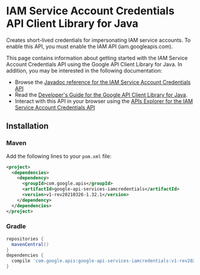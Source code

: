 # IAM Service Account Credentials API Client Library for Java

Creates short-lived credentials for impersonating IAM service accounts. To enable this API, you must enable the IAM API (iam.googleapis.com). 

This page contains information about getting started with the IAM Service Account Credentials API
using the Google API Client Library for Java. In addition, you may be interested
in the following documentation:

* Browse the [Javadoc reference for the IAM Service Account Credentials API][javadoc]
* Read the [Developer's Guide for the Google API Client Library for Java][google-api-client].
* Interact with this API in your browser using the [APIs Explorer for the IAM Service Account Credentials API][api-explorer]

## Installation

### Maven

Add the following lines to your `pom.xml` file:

```xml
<project>
  <dependencies>
    <dependency>
      <groupId>com.google.apis</groupId>
      <artifactId>google-api-services-iamcredentials</artifactId>
      <version>v1-rev20210326-1.32.1</version>
    </dependency>
  </dependencies>
</project>
```

### Gradle

```gradle
repositories {
  mavenCentral()
}
dependencies {
  compile 'com.google.apis:google-api-services-iamcredentials:v1-rev20210326-1.32.1'
}
```

[javadoc]: https://googleapis.dev/java/google-api-services-iamcredentials/latest/index.html
[google-api-client]: https://github.com/googleapis/google-api-java-client/
[api-explorer]: https://developers.google.com/apis-explorer/#p/iamcredentials/v1/
